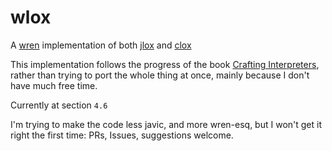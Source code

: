 # wlox

A [wren](wren) implementation of both [jlox](lox) and [clox](lox)

This implementation follows the progress of the book [Crafting Interpreters](lox), rather than trying to port the whole thing at once, mainly because I don't have much free time.

Currently at section `4.6`

I'm trying to make the code less javic, and more wren-esq, but I won't get it right the first time: PRs, Issues, suggestions welcome.

[lox]: https://craftinginterpreters.com
[wren]: https://www.wren.io
